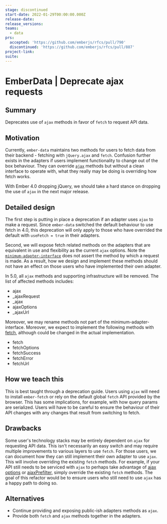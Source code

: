 ```yaml
---
stage: discontinued
start-date: 2022-01-29T00:00:00.000Z
release-date: 
release_versions:
teams:
  - data
prs:
  accepted: 'https://github.com/emberjs/rfcs/pull/790'
  discontinued: 'https://github.com/emberjs/rfcs/pull/887'
project-link:
suite:
---
```


# EmberData | Deprecate ajax requests

## Summary

Deprecates use of `ajax` methods in favor of `fetch` to request API data.

## Motivation

Currently, `ember-data` maintains two methods for users to fetch data from their backend - fetching with `jQuery.ajax` and `fetch`.  Confusion further exists in the adapters if users implement functionality to change out of the box behaviour. They can override [`ajax`](https://github.com/emberjs/data/blob/e076e0ae71ae6426ca53ad3c5501a0af7ceca883/packages/adapter/addon/rest.ts#L1091-L1126) methods but without a clean interface to operate with, what they really may be doing is overriding how fetch works.

With Ember 4.0 dropping jQuery, we should take a hard stance on dropping the use of `ajax` in the next major release.

## Detailed design

The first step is putting in place a deprecation if an adapter uses `ajax` to make a request. Since `ember-data` switched the default behaviour to use fetch in 4.0, this deprecation will only apply to those who have overrided the default with `useFetch = true` in their adapters.

Second, we will expose fetch related methods on the adapters that are equivalent in use and flexibility as the current `ajax` options.  Note the [`minimum-adapter-interface`](https://github.com/emberjs/data/blob/master/packages/store/addon/-private/ts-interfaces/minimum-adapter-interface.ts) does not assert the method by which a request is made. As a result, how we design and implement these methods should not have an effect on those users who have implemented their own adapter.

In 5.0, all `ajax` methods and supporting infrastructure will be removed. The list of affected methods includes:

- ajax
- _ajaxRequest
- _ajax
- ajaxOptions
- _ajaxUrl

Moreover, we may rename methods not part of the minimum-adapter-interface. Moreover, we expect to implement the following methods with [fetch](https://developer.mozilla.org/en-US/docs/Web/API/Fetch_API/Using_Fetch), although could be changed in the actual implementation.

- fetch
- fetchOptions
- fetchSuccess
- fetchError
- fetchUrl

## How we teach this

This is best taught through a deprecation guide. Users using `ajax` will need to install `ember-fetch` or rely on the default global `fetch` API provided by the browser.  This has some implications, for example, with how query params are serialized.  Users will have to be careful to ensure the behaviour of their API changes with any changes that result from switching to fetch.

## Drawbacks

Some user's technology stacks may be entirely dependent on `ajax` for requesting API data.  This isn't necessarily an easy switch and may require multiple improvements to various layers to use `fetch`. For those users, we can document how they can still implement their own adapter to use `ajax`.  This will involve overriding the existing `fetch` methods.  For example, if your API still needs to be serviced with `ajax` to perhaps take advantage of [ajax options](https://api.jquery.com/jquery.ajax/#jQuery-ajax-url-settings) or [ajaxPrefilter](https://api.jquery.com/jquery.ajaxprefilter/), simply override the existing `fetch` methods.  The goal of this refactor would be to ensure users who still need to use `ajax` has a happy path to doing so.

## Alternatives

- Continue providing and exposing public-ish adapters methods as `ajax`.
- Provide both `fetch` and `ajax` methods together in the adapters.
